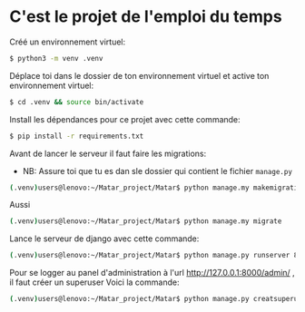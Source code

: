 # C'est le projet de l'emploi du temps

Créé un environnement virtuel:

```bash
$ python3 -m venv .venv
```

Déplace toi dans le dossier de ton environnement virtuel et active ton environnement virtuel:

```bash
$ cd .venv && source bin/activate
```

Install les dépendances pour ce projet avec cette commande:

```bash
$ pip install -r requirements.txt
```

Avant de lancer le serveur il faut faire les migrations:
- NB: Assure toi que tu es dan sle dossier qui contient le fichier ```manage.py```
```bash
(.venv)users@lenovo:~/Matar_project/Matar$ python manage.my makemigrations
```
Aussi

```bash
(.venv)users@lenovo:~/Matar_project/Matar$ python manage.my migrate
```

Lance le serveur de django avec cette commande:

```bash
(.venv)users@lenovo:~/Matar_project/Matar$ python manage.py runserver 8000
```

Pour se logger au panel d'administration à l'url http://127.0.0.1:8000/admin/ , il faut créer un superuser
Voici la commande:

```bash
(.venv)users@lenovo:~/Matar_project/Matar$ python manage.py creatsuperuser
```